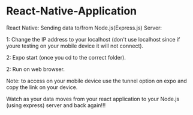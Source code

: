 # React-Native-Application
React Native: Sending data to/from Node.js(Express.js) Server:

1: Change the IP address to your localhost (don't use localhost since if youre testing on your mobile device it will not connect).

2: Expo start (once you cd to the correct folder).

2: Run on web browser. 

Note: to access on your mobile device use the tunnel option on expo and copy the link on your device.

Watch as your data moves from your react application to your Node.js (using express) server and back again!!!
